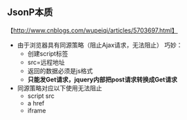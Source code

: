 ## JsonP本质
【http://www.cnblogs.com/wupeiqi/articles/5703697.html】
+ 由于浏览器具有同源策略（阻止Ajax请求，无法阻止<script src=''></script>）
巧妙：
    + 创建script标签
    + src=远程地址
    + 返回的数据必须是js格式
    + **只能发Get请求，jquery内部把post请求转换成Get请求**
+ 同源策略对应以下使用无法阻止
    + script src
    + a href
    + iframe
